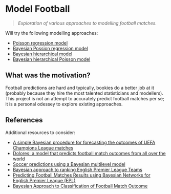 # Model Football

> *Exploration of various approaches to modelling football matches.*

Will try the following modelling approaches:

- [Poisson regression model](https://www.robert-hickman.eu/post/dixon_coles_1/)
- [Bayesian Possion regression model](https://opisthokonta.net/?p=850)
- [Bayesian hierarchical model](http://www.statistica.it/gianluca/publication/baio-blangiardo-2010/)
- [Bayesian hierarchical Poisson model](https://www.r-bloggers.com/modeling-match-results-in-la-liga-using-a-hierarchical-bayesian-poisson-model-part-one/)

## What was the motivation?
Football predictions are hard and typically, bookies do a better job at it (probably because they hire the most talented statisticians and modellers). This project is not an attempt to accurately predict football matches per se; it is a personal odessey to explore existing approaches.

## References
Additional resources to consider:

- [A simple Bayesian procedure for forecasting the outcomes of UEFA Champions League matches](https://arxiv.org/pdf/1501.05831.pdf)
- [Dolores: a model that predicts football match outcomes from all over the world](https://link.springer.com/article/10.1007/s10994-018-5703-7)
- [Soccer predictions using a Bayesian multilevel model](http://gijskoot.nl/bayesian/sports/soccer/predictions/pymc3/2018/02/07/knvb-model.html)
- [Bayesian approach to ranking English Premier League Teams](https://www.r-bloggers.com/a-bayesian-approach-to-ranking-english-premier-league-teams-using-r/)
- [Predicting Football Matches Results using Bayesian Networks for English Premier League (EPL)](https://www.semanticscholar.org/paper/Predicting-Football-Matches-Results-using-Bayesian-Razali-Mustapha/f9058aba4956a66e2bdb7ed932e0bf3318a9d67d)
- [Bayesian Approach to Classification of Football Match Outcome](https://www.semanticscholar.org/paper/Bayesian-Approach-to-Classification-of-Football-Rahman-Mustapha/7aee67ffa266fc322e218ddf06e95927ccd450af)

